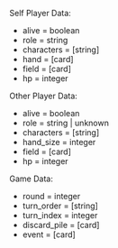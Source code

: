 Self Player Data:
- alive = boolean
- role = string
- characters = [string]
- hand = [card]
- field = [card]
- hp = integer

Other Player Data:
- alive = boolean
- role = string | unknown
- characters = [string]
- hand_size = integer
- field = [card]
- hp = integer

Game Data:
- round = integer
- turn_order = [string]
- turn_index = integer
- discard_pile = [card]
- event = [card]
